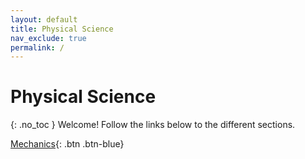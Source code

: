 ```yaml
---
layout: default
title: Physical Science
nav_exclude: true
permalink: /
---
```


# Physical Science
{: .no_toc }
Welcome!  Follow the links below to the different sections.

[Mechanics](/units/mechanics){: .btn .btn-blue}